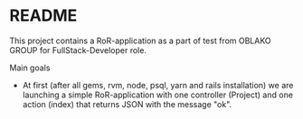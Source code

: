 # README

This project contains a RoR-application as a part of test from OBLAKO GROUP for
FullStack-Developer role.

Main goals

* At first (after all gems, rvm, node, psql, yarn and rails installation) we are
launching a simple RoR-application with one controller (Project) and one action
(index) that returns JSON with the message "ok".
